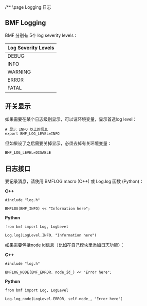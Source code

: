 /** \page Logging 日志

## BMF Logging

BMF 分别有 5个 log severity levels：


| Log Severity Levels |
|---|
| DEBUG |
| INFO |
| WARNING |
| ERROR |
| FATAL |

## 开关显示

如果需要在某个日志级别显示，可以设环境变量，显示首选log level：

```
# 显示 INFO 以上的信息
export BMF_LOG_LEVEL=INFO
```

但如果设了之后需要关掉显示，必须去掉有关环境变量：

```
BMF_LOG_LEVEL=DISABLE
```

## 日志接口

要记录消息，请使用 BMFLOG macro (C++) 或 Log.log 函数 (Python)：

**C++**
```
#include "log.h"

BMFLOG(BMF_INFO) << "Information here";
```

**Python**
```
from bmf import Log, LogLevel

Log.log(LogLevel.INFO, "Information here")
```

如果需要包括node id信息（比如在自己模块里添加日志功能）：

**C++**
```
#include "log.h"

BMFLOG_NODE(BMF_ERROR, node_id_) << "Error here";
```

**Python**
```
from bmf import Log, LogLevel

Log.log_node(LogLevel.ERROR, self.node_, "Error here")
```
